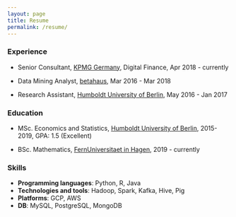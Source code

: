 ```yaml
---
layout: page
title: Resume
permalink: /resume/
---
```


### Experience

- Senior Consultant, [KPMG Germany](https://home.kpmg/de/en/home.html), Digital Finance, Apr 2018 - currently

- Data Mining Analyst, [betahaus](https://www.betahaus.com/), Mar 2016 - Mar 2018

- Research Assistant, [Humboldt University of Berlin](https://www.hu-berlin.de/), May 2016 - Jan 2017

### Education

- MSc. Economics and Statistics, [Humboldt University of Berlin](https://www.hu-berlin.de/), 2015-2019, GPA: 1.5 (Excellent)

- BSc. Mathematics, [FernUniversitaet in Hagen](https://fernuni-hagen.de/), 2019 - currently

### Skills

- **Programming languages**: Python, R, Java
- **Technologies and tools**: Hadoop, Spark, Kafka, Hive, Pig
- **Platforms**: GCP, AWS
- **DB**: MySQL, PostgreSQL, MongoDB
